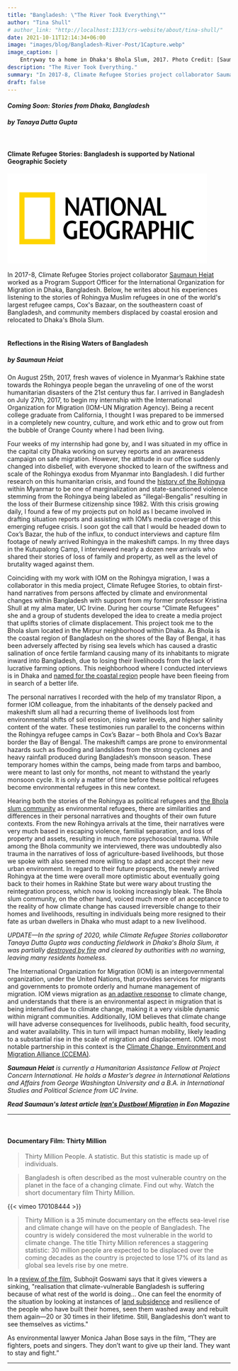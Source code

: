 ```yaml
---
title: "Bangladesh: \"The River Took Everything\""
author: "Tina Shull"
# author_link: "http://localhost:1313/crs-website/about/tina-shull/"
date: 2021-10-11T12:14:34+06:00
image: "images/blog/Bangladesh-River-Post/1Capture.webp"
image_caption: |
    Entryway to a home in Dhaka's Bhola Slum, 2017. Photo Credit: [Saumaun Heiat](https://climate-refugee-stories.github.io/crs-website/about/saumaun-heiat) 
description: "The River Took Everything."
summary: "In 2017-8, Climate Refugee Stories project collaborator Saumaun Heiat worked as a Program Support Officer for the International Organization for Migration in Dhaka, Bangladesh."
draft: false
---
```


<!-- TO-DO: Center -->
#### ***Coming Soon: Stories from Dhaka, Bangladesh***  
#### ***by Tanaya Dutta Gupta***
&nbsp;

<!-- TO-DO: Center -->
#### **Climate Refugee Stories: Bangladesh is supported by National Geographic Society**  
![NatGeo Logo](../../images/blog/Bangladesh-River-Post/2Capture.webp)  

In 2017-8, Climate Refugee Stories project collaborator [Saumaun Heiat](https://www.linkedin.com/in/saumaun-heiat-52560013a/) worked as a Program Support Officer for the International Organization for Migration in Dhaka, Bangladesh. Below, he writes about his experiences listening to the stories of Rohingya Muslim refugees in one of the world's largest refugee camps, Cox's Bazaar, on the southeastern coast of Bangladesh, and community members displaced by coastal erosion and relocated to Dhaka's Bhola Slum.  
&nbsp; 
&nbsp;

#### **Reflections in the Rising Waters of Bangladesh**  
##### ***by Saumaun Heiat***

On August 25th, 2017, fresh waves of violence in Myanmar’s Rakhine state towards the Rohingya people began the unraveling of one of the worst humanitarian disasters of the 21st century thus far. I arrived in Bangladesh on July 27th, 2017, to begin my internship with the International Organization for Migration (IOM-UN Migration Agency). Being a recent college graduate from California, I thought I was prepared to be immersed in a completely new country, culture, and work ethic and to grow out from the bubble of Orange County where I had been living. 


Four weeks of my internship had gone by, and I was situated in my office in the capital city Dhaka working on survey reports and an awareness campaign on safe migration. However, the attitude in our office suddenly changed into disbelief, with everyone shocked to learn of the swiftness and scale of the Rohingya exodus from Myanmar into Bangladesh. I did further research on this humanitarian crisis, and found the [history of the Rohingya](https://www.economist.com/asia/2015/06/13/the-most-persecuted-people-on-earth) within Myanmar to be one of marginalization and state-sanctioned violence stemming from the Rohingya being labeled as “illegal-Bengalis” resulting in the loss of their Burmese citizenship since 1982. With this crisis growing daily, I found a few of my projects put on hold as I became involved in drafting situation reports and assisting with IOM’s media coverage of this emerging refugee crisis. I soon got the call that I would be headed down to Cox’s Bazar, the hub of the influx, to conduct interviews and capture film footage of newly arrived Rohingya in the makeshift camps. In my three days in the Kutupalong Camp, I interviewed nearly a dozen new arrivals who shared their stories of loss of family and property, as well as the level of brutality waged against them. 


Coinciding with my work with IOM on the Rohingya migration, I was a collaborator in this media project, Climate Refugee Stories, to obtain first-hand narratives from persons affected by climate and environmental changes within Bangladesh with support from my former professor Kristina Shull at my alma mater, UC Irvine. During her course “Climate Refugees” she and a group of students developed the idea to create a media project that uplifts stories of climate displacement. This project took me to the Bhola slum located in the Mirpur neighborhood within Dhaka. As Bhola is the coastal region of Bangladesh on the shores of the Bay of Bengal, it has been adversely affected by rising sea levels which has caused a drastic salination of once fertile farmland causing many of its inhabitants to migrate inward into Bangladesh, due to losing their livelihoods from the lack of lucrative farming options. This neighborhood where I conducted interviews is in Dhaka and [named for the coastal region](https://www.nature.com/articles/s41599-020-0443-2) people have been fleeing from in search of a better life.


The personal narratives I recorded with the help of my translator Ripon, a former IOM colleague, from the inhabitants of the densely packed and makeshift slum all had a recurring theme of livelihoods lost from environmental shifts of soil erosion, rising water levels, and higher salinity content of the water. These testimonies run parallel to the concerns within the Rohingya refugee camps in Cox’s Bazar – both Bhola and Cox’s Bazar border the Bay of Bengal. The makeshift camps are prone to environmental hazards such as flooding and landslides from the strong cyclones and heavy rainfall produced during Bangladesh’s monsoon season. These temporary homes within the camps, being made from tarps and bamboo, were meant to last only for months, not meant to withstand the yearly monsoon cycle. It is only a matter of time before these political refugees become environmental refugees in this new context. 


Hearing both the stories of the Rohingya as political refugees and [the Bhola slum community](https://www.researchgate.net/publication/282516165_Insecure_hope_the_challenges_faced_by_urban_slum_dwellers_in_Bhola_Slum_Bangladesh) as environmental refugees, there are similarities and differences in their personal narratives and thoughts of their own future contexts. From the new Rohingya arrivals at the time, their narratives were very much based in escaping violence, familial separation, and loss of property and assets, resulting in much more psychosocial trauma. While among the Bhola community we interviewed, there was undoubtedly also trauma in the narratives of loss of agriculture-based livelihoods, but those we spoke with also seemed more willing to adapt and accept their new urban environment. In regard to their future prospects, the newly arrived Rohingya at the time were overall more optimistic about eventually going back to their homes in Rakhine State but were wary about trusting the reintegration process, which now is looking increasingly bleak. The Bhola slum community, on the other hand, voiced much more of an acceptance to the reality of how climate change has caused irreversible change to their homes and livelihoods, resulting in individuals being more resigned to their fate as urban dwellers in Dhaka who must adapt to a new livelihood. 


*UPDATE—In the spring of 2020, while Climate Refugee Stories collaborator Tanaya Dutta Gupta was conducting fieldwork in Dhaka's Bhola Slum, it was partially [destroyed by fire](https://www.usnews.com/news/world/articles/2020-03-11/bangladesh-slum-fire-leaves-many-people-homeless) and cleared by authorities with no warning, leaving many residents homeless.*


The International Organization for Migration (IOM) is an intergovernmental organization, under the United Nations, that provides services for migrants and governments to promote orderly and humane management of migration. IOM views migration as [an adaptive response](https://publications.iom.int/books/migration-adaptation-environmental-and-climate-change-case-kenya) to climate change, and understands that there is an environmental aspect in migration that is being intensified due to climate change, making it a very visible dynamic within migrant communities. Additionally, IOM believes that climate change will have adverse consequences for livelihoods, public health, food security, and water availability. This in turn will impact human mobility, likely leading to a substantial rise in the scale of migration and displacement. IOM’s most notable partnership in this context is the [Climate Change, Environment and Migration Alliance (CCEMA)](http://www.ccema-portal.org/). 

***Saumaun Heiat*** *is currently a Humanitarian Assistance Fellow at Project Concern International. He holds a Master’s degree in International Relations and Affairs from George Washington University and a B.A. in International Studies and Political Science from UC Irvine.*

<!-- TO-DO: Center -->
***Read Saumaun's latest article [Iran's Dustbowl Migration](https://www.eonmag.org/irans-dustbowl-migration/) in Eon Magazine***
  
---  
&nbsp;

#### **Documentary Film: Thirty Million**  

> Thirty Million People. A statistic. But this statistic is made up of individuals.  

> Bangladesh is often described as the most vulnerable country on the planet in the face of a changing climate. Find out why. Watch the short documentary film Thirty Million.

{{< vimeo 170108444 >}}

> Thirty Million is a 35 minute documentary on the effects sea-level rise and climate change will have on the people of Bangladesh. The country is widely considered the most vulnerable in the world to climate change. The title Thirty Million references a staggering statistic: 30 million people are expected to be displaced over the coming decades as the country is projected to lose 17% of its land as global sea levels rise by one metre.  

In a [review of the film](https://www.downtoearth.org.in/reviews/thirty-million-a-documentary-on-bangladesh-and-that-sinking-feeling-54425), Subhojit Goswami says that it gives viewers a sinking, "realisation that climate-vulnerable Bangladesh is suffering because of what rest of the world is doing... One can feel the enormity of the situation by looking at instances of [land subsidence](https://oceanservice.noaa.gov/facts/subsidence.html) and resilience of the people who have built their homes, seen them washed away and rebuilt them again—20 or 30 times in their lifetime. Still, Bangladeshis don’t want to see themselves as victims." 
  
As environmental lawyer Monica Jahan Bose says in the film, “They are fighters, poets and singers. They don’t want to give up their land. They want to stay and fight.”

---